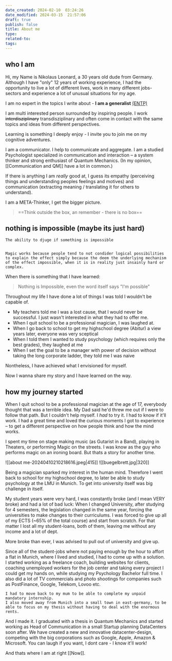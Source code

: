 ```yaml
---
date_created: 2024-02-10  03:24:26
date_modified: 2024-03-15  21:57:06
draft: true
publish: false
title: About me
type: 
related-to: 
tags:
---
```



## who I am 
Hi, my Name is Nikolaus Leonard, a 30 years old dude from Germany.
Although I have "only" 12 years of working experience, I had the opportunity to live a lot of different lives, work in many different jobs-sectors and experience a lot of unusual situations for my age.

I am no expert in the topics I write about - **I am a generalist**  [(ENTP)](https://www.16personalities.com/entp-personality)

I am multi interested person surrounded by inspiring people. 
I work ~~interdisziplinary~~ transdisziplinary and often come in contact with the same topics and ideas from different perspectives.

Learning is something I deeply enjoy - I invite you to join me on my cognitive adventures.

I am a communicator. I help to communicate and aggregate.
I am a studied Psychologist specialized in communication and interaction – a system thinker and strong enthusiast of Quantum Mechanics. (In my opinion, [[Communication and QM]] have a lot in common.)

If there is anything I am *really* good at, I guess its empathy (perceiving things and understanding peoples feelings and motives) and communication (extracting meaning / translating it for others to understand).

I am a META-Thinker, I get the bigger picture. 


> ==Think outside the box, an remember - there is no box==
## nothing is impossible (maybe its just hard)

	The ability to djuge if something is impossible 


	Magic works because people tend to not condider logical possibilities to explain the effect simply because the deem the underlying mechanism of the effect impossible, when it is in reality just insainly hard or complex.

When there is something that I have learned:

>  Nothing is Impossible, even the word itself says "I'm possible"

Throughout my life I have done a lot of things I was told I wouldn't be capable of.

- My teachers told me I was a lost cause, that I would never be successful. I just wasn't interested in what they had to offer me.
- When I quit school to be a professional magician, I was laughed at.
- When I go back to school to get my highschool degree (Abitur) a view years later, everyone was very sceptical 
- When I told them I wanted to study psychology (which requires only the best grades), they laughed at me
- When I set the goal to be a manager with power of decision without taking the long corporate ladder, they told me I was naive

Nontheless, I have achieved what I envisioned for myself.

Now I wanna share my story and I have learned on the way.

## how my journey started
When I quit school to be a professional magician at the age of 17, everybody thought that was a terrible idea. My Dad said he'd threw me out if I were to follow that path. But I couldn't help myself. I *had* to try it. I had to know if it'll work.
I had a great time and loved the curious moments I got to experience – to get a different perspective on how people think and how the mind works.

I spent my time on stage making music (as Gutarist in a Band), playing in Theaters, or performing Magic on the streets. I was know as the guy who performs magic on an ironing board. But thats a story for another time.



![[about me-20240410210218616.jpeg|415]] ![[buegelbrett.jpg|320]]



Being a magician sparked my interest in the human mind. Therefore I went back to school for my highschool degree, to later be able to study psychology at the LMU in Munich.
To get into university itself was big challenge in itself. 

My student years were very hard, I was constantly broke (and I mean VERY broke) and had a lot of bad luck: When I changed University, after studying for 4 semesters, the legislation changed in the same year, forcing the universities to make changes to their curriculums. I was forced to give up all of my ECTS (~65% of the total course) and start from scratch. For that matter I lost all my student-loans, both of them, leaving me without any income and a lot of dept.

More broke than ever, I was advised to pull out of university and give up.

Since all of the student-jobs where not paying enough by the hour to affort a flat in Munich, where I lived and studied, I had to come up with a solution.
I started working as a freelance coach, building websites for clients, coaching unemployed workers for the job center and taking every project I could get my hands on, while studying my Psychology Bachelor full time.
I also did a lot of TV commercials and photo shootings for companies such as PostFinance, Google, Telekom, Lovoo etc.


	I had to move back to my mum to be able to complete my unpaid mandatory internship.
	I also moved away from Munich into a small town in east-germany, to be able to focus on my thesis without having to deal with the enormous rents.

And I made it. I graduated with a thesis in Quantum Mechanics and started working as Head of Communication in a small Startup planning DataCenters soon after. 
We have created a new and innovative datacenter-design, competing with the big corporations such as Google, Apple, Amazon & Microsoft. 
You can laugh if you want, I dont care - I know it'll work!

And thats where I am at right [[Now]].


